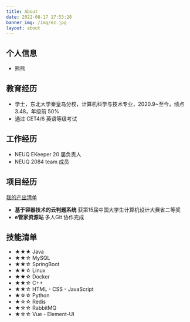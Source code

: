 ```yaml
---
title: About
date: 2022-08-17 17:53:28
banner_img: /img/ez.jpg
layout: about
---
```


## 个人信息

- 熊熊

## 教育经历

- 学士，东北大学秦皇岛分校，计算机科学与技术专业，2020.9~至今，绩点 3.48，年级前 50%
- 通过 CET4/6 英语等级考试

## 工作经历

- NEUQ EKeeper 20 届负责人
- NEUQ 2084 team 成员

##  项目经历

[我的产出清单](https://northboat.github.io)

- **基于容器技术的云判题系统** 获第15届中国大学生计算机设计大赛省二等奖
- **e管家资源站** 多人Git 协作完成

## 技能清单

- ★★★ Java
- ★★☆ MySQL
- ★★☆ SpringBoot
- ★★☆ Linux
- ★★☆ Docker
- ★★☆ C++
- ★★☆ HTML - CSS - JavaScript
- ★☆☆ Python
- ★☆☆ Redis
- ★☆☆ RabbitMQ
- ★☆☆ Vue - Element-UI

